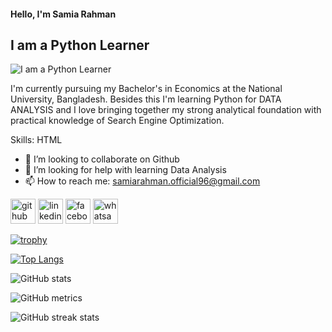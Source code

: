 

#### Hello, I'm Samia Rahman
## I am a Python Learner 
![I am a Python Learner ](https://media.licdn.com/dms/image/v2/D4E16AQEQ4hWGT4TXLw/profile-displaybackgroundimage-shrink_350_1400/B4EZozxojRKMAY-/0/1761805242045?e=1763596800&v=beta&t=8HGe3X9b7J5jgDMNqa0PjLjpNrT7dtFcpzWZ5K30ZjA)


I'm currently pursuing my Bachelor's in Economics at the National University, Bangladesh. Besides this I'm learning Python for DATA ANALYSIS and I love bringing together my strong analytical foundation with practical knowledge of Search Engine Optimization.

Skills: HTML

- 👯 I’m looking to collaborate on Github 
- 🤔 I’m looking for help with learning Data Analysis 
- 📫 How to reach me: samiarahman.official96@gmail.com 

[<img src='https://cdn.jsdelivr.net/npm/simple-icons@3.0.1/icons/github.svg' alt='github' height='40'>](https://github.com/InsightAtlas)  [<img src='https://cdn.jsdelivr.net/npm/simple-icons@3.0.1/icons/linkedin.svg' alt='linkedin' height='40'>](https://www.linkedin.com/in/samia-rahman-aishy/)  [<img src='https://cdn.jsdelivr.net/npm/simple-icons@3.0.1/icons/facebook.svg' alt='facebook' height='40'>](https://www.facebook.com/charu1411)  [<img src='https://cdn.jsdelivr.net/npm/simple-icons@3.0.1/icons/whatsapp.svg' alt='whatsapp' height='40'>](https://wa.me/<+8801786254439>)  



[![trophy](https://github-profile-trophy.vercel.app/?username=InsightAtlas)](https://github.com/ryo-ma/github-profile-trophy)

[![Top Langs](https://github-readme-stats.vercel.app/api/top-langs/?username=InsightAtlas)](https://github.com/anuraghazra/github-readme-stats)

![GitHub stats](https://github-readme-stats.vercel.app/api?username=InsightAtlas&show_icons=true&count_private=true)  

![GitHub metrics](https://metrics.lecoq.io/InsightAtlas)  

![GitHub streak stats](https://streak-stats.demolab.com/?user=InsightAtlas)  

